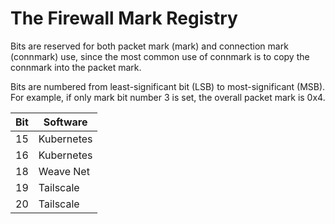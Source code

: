 # The Firewall Mark Registry

Bits are reserved for both packet mark (mark) and connection mark
(connmark) use, since the most common use of connmark is to copy the
connmark into the packet mark.

Bits are numbered from least-significant bit (LSB) to most-significant
(MSB). For example, if only mark bit number 3 is set, the overall
packet mark is 0x4.

| Bit | Software |
|-----|----------|
| 15 | Kubernetes |
| 16 | Kubernetes |
| 18 | Weave Net |
| 19 | Tailscale |
| 20 | Tailscale |
